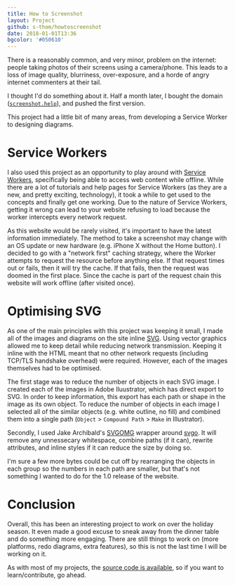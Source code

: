 ```yaml
---
title: How to Screenshot
layout: Project
github: s-thom/howtoscreenshot
date: 2018-01-01T13:36
bgcolor: '#050610'
---
```


There is a reasonably common, and very minor, problem on the internet: people taking photos of their screens using a camera/phone. This leads to a loss of image quality, blurriness, over-exposure, and a horde of angry internet commenters at their tail.

I thought I'd do something about it. Half a month later, I bought the domain ([`screenshot.help`](https://screenshot.help)), and pushed the first version.

This project had a little bit of many areas, from developing a Service Worker to designing diagrams.

# Service Workers

I also used this project as an opportunity to play around with [Service Workers](https://developer.mozilla.org/en-US/docs/Web/API/Service_Worker_API), specifically being able to access web content while offline. While there are a lot of tutorials and help pages for Service Workers (as they are a new, and pretty exciting, technology), it took a while to get used to the concepts and finally get one working. Due to the nature of Service Workers, getting it wrong can lead to your website refusing to load because the worker intercepts every network request.

As this website would be rarely visited, it's important to have the latest information immediately. The method to take a screenshot may change with an OS update or new hardware (e.g. iPhone X without the Home button). I decided to go with a "network first" caching strategy, where the Worker attempts to request the resource before anything else. If that request times out or fails, then it will try the cache. If that fails, then the request was doomed in the first place. Since the cache is part of the request chain this website will work offline (after visited once).

# Optimising SVG

As one of the main principles with this project was keeping it small, I made all of the images and diagrams on the site inline [SVG](https://en.wikipedia.org/wiki/Scalable_Vector_Graphics). Using vector graphics allowed me to keep detail while reducing network transmission. Keeping it inline with the HTML meant that no other network requests (including TCP/TLS handshake overhead) were required. However, each of the images themselves had to be optimised.

The first stage was to reduce the number of objects in each SVG image. I created each of the images in Adobe Iluustrator, which has direct export to SVG. In order to keep information, this export has each path or shape in the image as its own object. To reduce the number of objects in each image I selected all of the similar objects (e.g. white outline, no fill) and combined them into a single path (`Object` > `Compound Path` > `Make` in Illustrator).

Secondly, I used Jake Archibald's [SVGOMG](https://jakearchibald.github.io/svgomg/) wrapper around [svgo](https://github.com/svg/svgo). It will remove any unnessecary whitespace, combine paths (if it can), rewrite attributes, and inline styles if it can reduce the size by doing so.

I'm sure a few more bytes could be cut off by rearranging the objects in each group so the numbers in each path are smaller, but that's not something I wanted to do for the 1.0 release of the website.

# Conclusion

Overall, this has been an interesting project to work on over the holiday season. It even made a good excuse to sneak away from the dinner table and do something more engaging. There are still things to work on (more platforms, redo diagrams, extra features), so this is not the last time I will be working on it.

As with most of my projects, the [source code is available](https://github.com/s-thom/howtoscreenshot), so if you want to learn/contribute, go ahead.

